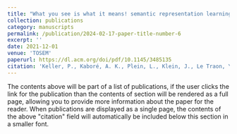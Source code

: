 ```yaml
---
title: "What you see is what it means! semantic representation learning of code based on visualization and transfer learning"
collection: publications
category: manuscripts
permalink: /publication/2024-02-17-paper-title-number-6
excerpt: ''
date: 2021-12-01
venue: 'TOSEM'
paperurl: https://dl.acm.org/doi/pdf/10.1145/3485135
citation: 'Keller, P., Kaboré, A. K., Plein, L., Klein, J., Le Traon, Y., & Bissyande, T. F. (2021). What you see is what it means! semantic representation learning of code based on visualization and transfer learning. ACM Transactions on Software Engineering and Methodology (TOSEM), 31(2), 1-34.'
---
```


The contents above will be part of a list of publications, if the user clicks the link for the publication than the contents of section will be rendered as a full page, allowing you to provide more information about the paper for the reader. When publications are displayed as a single page, the contents of the above "citation" field will automatically be included below this section in a smaller font.
